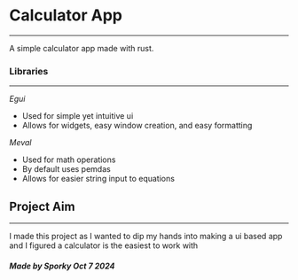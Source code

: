 # Calculator App
_______________
A simple calculator app made with rust.

### Libraries
_____________
*Egui* 
 - Used for simple yet intuitive ui
 - Allows for widgets, easy window creation, and easy formatting

*Meval*
  - Used for math operations
  - By default uses pemdas
  - Allows for easier string input to equations


## Project Aim
_____________
I made this project as I wanted to dip my hands into making a ui based app and I figured a calculator is the easiest to work with


##### Made by Sporky Oct 7 2024
